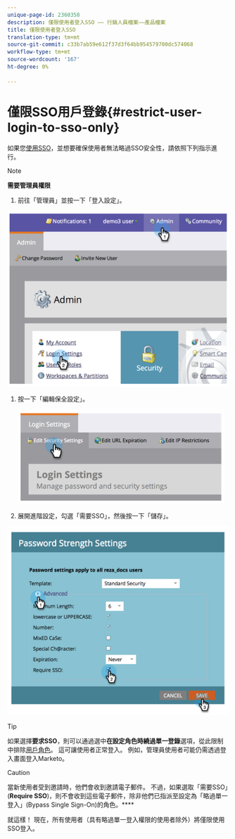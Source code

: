 ```yaml
---
unique-page-id: 2360358
description: 僅限使用者登入SSO —— 行銷人員檔案——產品檔案
title: 僅限使用者登入SSO
translation-type: tm+mt
source-git-commit: c33b7ab59e612f37d3f64bb954579700dc574068
workflow-type: tm+mt
source-wordcount: '167'
ht-degree: 0%

---
```



# 僅限SSO用戶登錄{#restrict-user-login-to-sso-only}

如果您[使用SSO](add-single-sign-on-to-a-portal.md)，並想要確保使用者無法略過SSO安全性，請依照下列指示進行。

>[!NOTE]
>
>**需要管理員權限**

1. 前往「管理員」並按一下「登入設定」。

![](assets/image2014-9-24-14-3a44-3a40.png)

1. 按一下「編輯保全設定」。

   ![](assets/image2014-9-24-14-3a44-3a53.png)

1. 展開進階設定，勾選「需要SSO」，然後按一下「儲存」。

![](assets/image2014-9-24-14-3a45-3a6.png)

>[!TIP]
>
>如果選擇&#x200B;**要求SSO**，則可以通過選中&#x200B;**在設定角色時繞過單一登錄**&#x200B;選項，從此限制中排除[用戶角色](../../../product-docs/administration/users-and-roles/create-delete-edit-and-change-a-user-role.md)。 這可讓使用者正常登入。 例如，管理員使用者可能仍需透過登入畫面登入Marketo。

>[!CAUTION]
>
>當新使用者受到邀請時，他們會收到邀請電子郵件。 不過，如果選取「需要SSO」(**Require SSO**)，則不會收到這些電子郵件，除非他們已指派至設定為「略過單一登入」(Bypass Single Sign-On)的角色。****

就這樣！ 現在，所有使用者（具有略過單一登入權限的使用者除外）將僅限使用SSO登入。